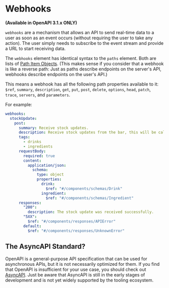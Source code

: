 # Webhooks

**(Available in OpenAPI 3.1.x ONLY)**

`webhooks` are a mechanism that allows an API to send real-time data to a user as soon as an event occurs (without requiring the user to take any action). The user simply needs to subscribe to the event stream and provide a URL to start receiving data.

The `webhooks` element has identical syntax to the `paths` element. Both are lists of [Path Item Objects](/openapi/paths#path-item-object). (This makes sense if you consider that a webhook is like a reverse path: Just as paths describe endpoints on the server's API, webhooks describe endpoints on the user's API.)

This means a webhook has all the following path properties available to it: `$ref`, `summary`, `description`, `get`, `put`, `post`, `delete`, `options`, `head`, `patch`, `trace`, `servers`, and `parameters`.

For example:

```yaml
webhooks:
  stockUpdate:
    post:
      summary: Receive stock updates.
      description: Receive stock updates from the bar, this will be called whenever the stock levels of a drink or ingredient change.
      tags:
        - drinks
        - ingredients
      requestBody:
        required: true
        content:
          application/json:
            schema:
              type: object
              properties:
                drink:
                  $ref: "#/components/schemas/Drink"
                ingredient:
                  $ref: "#/components/schemas/Ingredient"
      responses:
        "200":
          description: The stock update was received successfully.
        "5XX":
          $ref: "#/components/responses/APIError"
        default:
          $ref: "#/components/responses/UnknownError"
```

## The AsyncAPI Standard?

OpenAPI is a general-purpose API specification that can be used for asynchronous APIs, but it is not necessarily optimized for them. If you find that OpenAPI is insufficient for your use case, you should check out [AsyncAPI](https://www.asyncapi.com/). Just be aware that AsyncAPI is still in the early stages of development and is not yet widely supported by the tooling ecosystem.